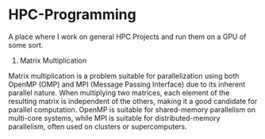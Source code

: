 # HPC-Programming

A place where I work on general HPC Projects and run them on a GPU of some sort.

1) Matrix Multiplication

Matrix multiplication is a problem suitable for parallelization using both OpenMP (OMP) and MPI (Message Passing Interface) due to its inherent parallel nature. When multiplying two matrices, each element of the resulting matrix is independent of the others, making it a good candidate for parallel computation. OpenMP is suitable for shared-memory parallelism on multi-core systems, while MPI is suitable for distributed-memory parallelism, often used on clusters or supercomputers.
